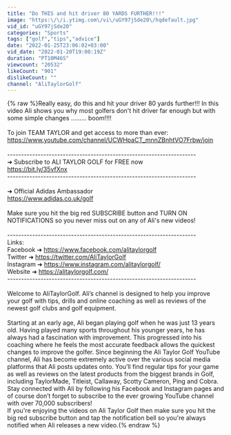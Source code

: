 ```yaml
---
title: "Do THIS and hit driver 80 YARDS FURTHER!!!"
image: "https:\/\/i.ytimg.com\/vi\/uGY97jSde20\/hqdefault.jpg"
vid_id: "uGY97jSde20"
categories: "Sports"
tags: ["golf","tips","advice"]
date: "2022-01-25T23:06:02+03:00"
vid_date: "2022-01-20T19:00:19Z"
duration: "PT10M46S"
viewcount: "20532"
likeCount: "901"
dislikeCount: ""
channel: "AliTaylorGolf"
---
```

{% raw %}Really easy, do this and hit your driver 80 yards further!!! In this video Ali shows you why most golfers don't hit driver far enough but with some simple changes .........  boom!!!!<br /><br />To join TEAM TAYLOR and get access to more than ever:<br /><a rel="nofollow" target="blank" href="https://www.youtube.com/channel/UCWHpaCT_mnnZBnhtVO7Frbw/join">https://www.youtube.com/channel/UCWHpaCT_mnnZBnhtVO7Frbw/join</a><br /><br />--------------------------------------------------------------------<br />➜ Subscribe to ALI TAYLOR GOLF for FREE now<br /><a rel="nofollow" target="blank" href="https://bit.ly/35vfXnx">https://bit.ly/35vfXnx</a><br />--------------------------------------------------------------------<br /><br />➜ Official Adidas Ambassador<br /><a rel="nofollow" target="blank" href="https://www.adidas.co.uk/golf">https://www.adidas.co.uk/golf</a><br /><br />Make sure you hit the big red SUBSCRIBE button and TURN ON NOTIFICATIONS so you never miss out on any of Ali's new videos!<br /><br />--------------------------------------------------------------------<br />Links: <br />Facebook ➜ <a rel="nofollow" target="blank" href="https://www.facebook.com/alitaylorgolf">https://www.facebook.com/alitaylorgolf</a><br />Twitter ➜ <a rel="nofollow" target="blank" href="https://twitter.com/AliTaylorGolf">https://twitter.com/AliTaylorGolf</a><br />Instagram ➜ <a rel="nofollow" target="blank" href="https://www.instagram.com/alitaylorgolf/">https://www.instagram.com/alitaylorgolf/</a><br />Website ➜ <a rel="nofollow" target="blank" href="https://alitaylorgolf.com/">https://alitaylorgolf.com/</a><br />--------------------------------------------------------------------<br /><br />Welcome to AliTaylorGolf. Ali’s channel is designed to help you improve your golf with tips, drills and online coaching as well as reviews of the newest golf clubs and golf equipment.<br /><br />Starting at an early age, Ali began playing golf when he was just 13 years old. Having played many sports throughout his younger years, he has always had a fascination with improvement. This progressed into his coaching where he feels the most accurate feedback allows the quickest changes to improve the golfer. Since beginning the Ali Taylor Golf YouTube channel, Ali has become extremely active over the various social media platforms that Ali posts updates onto. You’ll find regular tips for your game as well as reviews on the latest products from the biggest brands in Golf, including TaylorMade, Titleist, Callaway, Scotty Cameron, Ping and Cobra. Stay connected with Ali by following his Facebook and Instagram pages and of course don’t forget to subscribe to the ever growing YouTube channel with over 70,000 subscribers!<br />If you're enjoying the videos on Ali Taylor Golf then make sure you hit the big red subscribe button and tap the notification bell so you're always notified when Ali releases a new video.{% endraw %}

